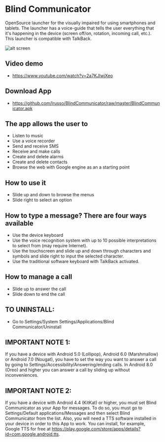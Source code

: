 # Blind Communicator

OpenSource launcher for the visually impaired for using smartphones and tablets. The launcher has a voice-guide that tells the user everything that it's happening in the device (screen off/on, rotation, incoming call, etc.). This launcher is compatible with TalkBack.

![alt screen](https://raw.githubusercontent.com/lrusso/BlindCommunicator/master/BlindCommunicator.png)

## Video demo

- https://www.youtube.com/watch?v=2a7KJlwjXeo

## Download App

- https://github.com/lrusso/BlindCommunicator/raw/master/BlindCommunicator.apk

## The app allows the user to
- Listen to music
- Use a voice recorder
- Send and receive SMS
- Receive and make calls
- Create and delete alarms
- Create and delete contacts
- Browse the web with Google engine as an a starting point

## How to use it
- Slide up and down to browse the menus
- Slide right to select an option

## How to type a message? There are four ways available
- Use the device keyboard
- Use the voice recognition system with up to 10 possible interpretations to select from (may require Internet).
- Use the touchscreen and slide up and down through characters and symbols and slide right to input the selected character.
- Use the traditional software keyboard with TalkBack activated.

## How to manage a call
- Slide up to answer the call
- Slide down to end the call

## TO UNINSTALL:
- Go to Settings/System Settings/Applications/Blind Communicator/Uninstall

## IMPORTANT NOTE 1:
If you have a device with Android 5.0 (Lollipop), Android 6.0 (Marshmallow) or Android 7.0 (Nougat), you have to set the way you want to answer a call by going to Settings/Accessibility/Answering/ending calls. In Android 8.0 (Oreo) and higher you can answer a call by sliding up without inconveniences.

## IMPORTANT NOTE 2:
If you have a device with Android 4.4 (KitKat) or higher, you must set Blind Communicator as your App for messages. To do so, you must go to Settings/Default applications/Messages and then select Blind Communicator from the list. Also, you will need a TTS software installed in your device in order to this App to work. You can install, for example, Google TTS for free at https://play.google.com/store/apps/details?id=com.google.android.tts.
